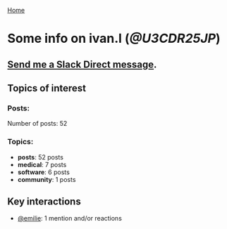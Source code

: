 [Home](https://kelu124.github.io/echommunity/)

# Some info on __ivan.l__ (_@U3CDR25JP_)


## [Send me a Slack Direct message](https://echopen.slack.com/messages/@ivan.l/).

## Topics of interest

### Posts: 

Number of posts: 52

### Topics:

* __posts__: 52 posts
* __medical__: 7 posts
* __software__: 6 posts
* __community__: 1 posts

## Key interactions 

* [@emilie](./U0FN1B8KD.md): 1 mention and/or reactions
